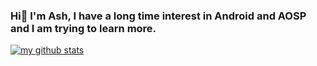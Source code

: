 ### Hi👋 I'm Ash, I have a long time interest in Android and AOSP and I am trying to learn more.


[![my github stats](https://github-readme-stats.vercel.app/api?username=ashoss&show_icons=true&theme=blue&count_private=true)](https://github.com/ashoss)

<!--
**ashoss** is a ✨ _special_ ✨ repository because its `README.md` (this file) appears on your GitHub profile.

Here are some ideas to get you started:

- 🔭 I’m currently working on ...
- 🌱 I’m currently learning ...
- 👯 I’m looking to collaborate on ...
- 🤔 I’m looking for help with ...
- 💬 Ask me about ...
- 📫 How to reach me: ...
- 😄 Pronouns: ...
- ⚡ Fun fact: ...
-->
